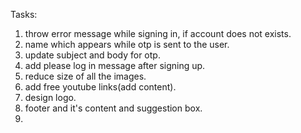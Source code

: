 Tasks:
1. throw error message while signing in, if account does not exists.
2. name which appears while otp is sent to the user.
3. update subject and body for otp.
4. add please log in message after signing up.
5. reduce size of all the images.
6. add free youtube links(add content).
7. design logo.
8. footer and it's content and suggestion box.
9. 
